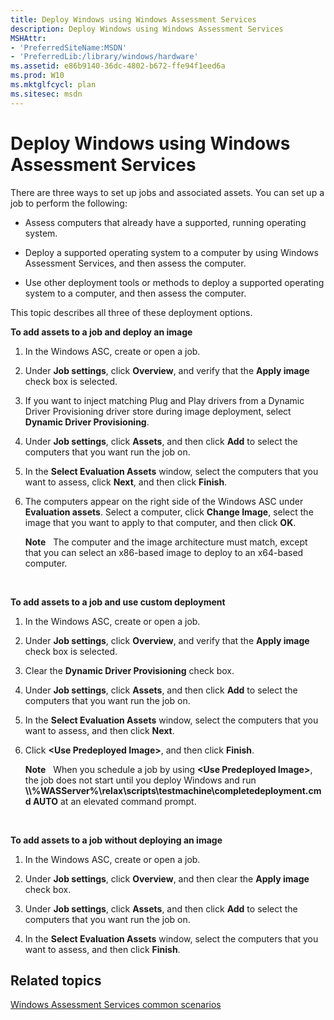 ```yaml
---
title: Deploy Windows using Windows Assessment Services
description: Deploy Windows using Windows Assessment Services
MSHAttr:
- 'PreferredSiteName:MSDN'
- 'PreferredLib:/library/windows/hardware'
ms.assetid: e86b9140-36dc-4802-b672-ffe94f1eed6a
ms.prod: W10
ms.mktglfcycl: plan
ms.sitesec: msdn
---
```


# Deploy Windows using Windows Assessment Services


There are three ways to set up jobs and associated assets. You can set up a job to perform the following:

-   Assess computers that already have a supported, running operating system.

-   Deploy a supported operating system to a computer by using Windows Assessment Services, and then assess the computer.

-   Use other deployment tools or methods to deploy a supported operating system to a computer, and then assess the computer.

This topic describes all three of these deployment options.

**To add assets to a job and deploy an image**

1.  In the Windows ASC, create or open a job.

2.  Under **Job settings**, click **Overview**, and verify that the **Apply image** check box is selected.

3.  If you want to inject matching Plug and Play drivers from a Dynamic Driver Provisioning driver store during image deployment, select **Dynamic Driver Provisioning**.

4.  Under **Job settings**, click **Assets**, and then click **Add** to select the computers that you want run the job on.

5.  In the **Select Evaluation Assets** window, select the computers that you want to assess, click **Next**, and then click **Finish**.

6.  The computers appear on the right side of the Windows ASC under **Evaluation assets**. Select a computer, click **Change Image**, select the image that you want to apply to that computer, and then click **OK**.

    **Note**  
    The computer and the image architecture must match, except that you can select an x86-based image to deploy to an x64-based computer.

     

**To add assets to a job and use custom deployment**

1.  In the Windows ASC, create or open a job.

2.  Under **Job settings**, click **Overview**, and verify that the **Apply image** check box is selected.

3.  Clear the **Dynamic Driver Provisioning** check box.

4.  Under **Job settings**, click **Assets**, and then click **Add** to select the computers that you want run the job on.

5.  In the **Select Evaluation Assets** window, select the computers that you want to assess, and then click **Next**.

6.  Click **&lt;Use Predeployed Image&gt;**, and then click **Finish**.

    **Note**  
    When you schedule a job by using **&lt;Use Predeployed Image&gt;**, the job does not start until you deploy Windows and run **\\\\%WASServer%\\relax\\scripts\\testmachine\\completedeployment.cmd AUTO** at an elevated command prompt.

     

**To add assets to a job without deploying an image**

1.  In the Windows ASC, create or open a job.

2.  Under **Job settings**, click **Overview**, and then clear the **Apply image** check box.

3.  Under **Job settings**, click **Assets**, and then click **Add** to select the computers that you want run the job on.

4.  In the **Select Evaluation Assets** window, select the computers that you want to assess, and then click **Finish**.

## Related topics


[Windows Assessment Services common scenarios](windows-assessment-services-how-to-topics--wastechref.md)

 

 







